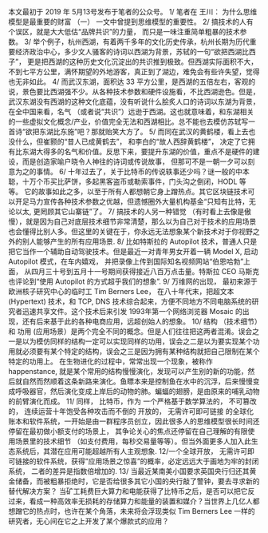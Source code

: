 本文最初于 2019 年 5月13号发布于笔者的公众号。
1/ 笔者在 王川： 为什么思维模型是最重要的财富 （一） 一文中曾提到思维模型的重要性。
2/ 搞技术的人有个误区，就是大大低估“品牌共识”的力量， 而只是一味注重简单粗暴的技术参数。
3/ 举个例子，杭州西湖，有着两千多年的文化历史传承，杭州长期为历代重要经济政治中心，多少文人骚客的诗词以西湖为背景，苏轼的一句“欲把西湖比西子”， 更是把西湖的这种历史文化沉淀出的共识推到极致。但西湖实际面积不大，不到七平方公里，满怀期望的外地游客，真正到了湖边，难免会有些许失望，觉得也无非如此。
4/ 而武汉东湖，面积达 33 平方公里，是西湖的五倍左右，客观的说，景色要比西湖强不少。从各种技术参数和硬件设施看，不比西湖逊色。但是，武汉东湖没有西湖的这种文化底蕴，没有听说什么脍炙人口的诗词以东湖为背景，在全中国来看，名气 （或者说“共识”）远逊于西湖。这也就意味着，和东湖相关的一些虚拟文化概念/产业，价值完全无法和西湖相比。总不能也去模仿苏轼写一首诗“欲把东湖比东施”吧？那就贻笑大方了。
5/ 而同在武汉的黄鹤楼，看上去也没什么，但崔颢的“昔人已成黄鹤去”， 和李白的“故人西辞黄鹤楼”， 决定了它拥有比东湖大得多的名气和价值。反思下来，要提升东湖的价值，重点不是硬件的建设，而是创造家喻户晓令人神往的诗词或传说故事， 但那可不是一朝一夕可以刻意为之的事情。
6/ 十年过去了，关于比特币的传说轶事还少吗？谜一般的中本聪，十万个币买比萨饼，多起黑客盗币或勒索事件，门头沟之倒闭，HODL 等等。 它的故事如此之多，以至于所有人都想朝它身上蹭热点。其它区块链技术可以开足马力宣传各种技术参数之优越，但遗憾圈外大量机构基金“只知有比特，无论以太, 更罔顾其它山寨链”了。
7/ 搞技术的人另一种错觉 （有时看上去像是傲慢），就是因为自己对底层技术细节非常清楚，那么以为自己对于技术的应用场景也会懂得比别人多。但这里的关键在于，你永远无法想象某个新技术对于你视野之外的别人能够产生的所有应用场景.
8/ 比如特斯拉的 Autopilot 技术，普通人只是把它当作一个辅助自动驾驶技术。但是最近一对青年男女开着一辆 Model X, 启动 Autopilot 模式，在车内嬉戏， 并把录像上传到国际知名视频网站“伯恩哈勃”上面， 从四月三十号到五月十一号期间获得接近八百万点击量。特斯拉 CEO 马斯克也评论到“使用 Autopilot 的方式超乎我们的想象”.
9/ 万维网的出现， 最初来源于欧洲核子研究中心的临时工 Tim Berners Lee， 在八十年代末，把超文本 (Hypertext) 技术，和 TCP, DNS 技术综合起来，方便不同地方不同电脑系统的研究者迅速共享文件。这个技术后来引发 1993年第一个网络浏览器 Mosaic 的出现，还有后来基于此的各种电商应用，远超创始人的想象。
10/ 结构 （技术细节）和 功用 (应用场景）是两个完全不同的概念。但是人们往往把这两者混淆。误会之一是以为模仿同样的结构一定可以实现同样的功用，误会之二是以为要实现某个功用就必须要有某个特定的结构，误会之三是因为拥有某种结构就把自己限制在某个特定的功用上。 在生物进化的过程中，常常出现一个现象，被称作 happenstance, 就是某个常用的结构慢慢演化，发现可以产生别的新的功能，然后就自然而然顺着这条新路来演化。鱼瞟本来是控制鱼在水中的沉浮，后来慢慢变成呼吸器官，然后演化变成上岸后的动物的肺。蝙蝠的翅膀，是由原来的哺乳动物的前臂演化而成。
11/ 同样， 比特币，作为
一个严格基于数学算法的，
不可篡改的，
连续运营十年饱受各种攻击而不倒的
开放的， 无需许可即可链接
的全球化账本和软件系统，一开始是由一群程序员创立，因此很多人的思维模型很长时间还停留在最初做小额支付的场景上， 其争论关心的焦点还停留在自己理解的有限使用场景里的技术细节 （如支付费用，每秒交易量等等）。但当外面更多人加入此生态系统后，其潜在应用可能超越所有人主观想象.
12/一个全球开放， 无需许可即可链接的软件系统，获得”应用场景之惊喜”的概率，必定远远大于画地为牢的封闭系统， 二者的差异是指数倍增加的.
13/ 当最近某南美小国要求英国央行归还其黄金储备，而被粗暴拒绝时，它是否给很多其它小国的央行敲了警钟，要去寻求新的替代解决方案？ 当矿工耗费巨大算力和电能获得了比特币之后，是否可以把它反过来，看成一种高效率无损耗的存储算力和能量的装置和媒介？当世界上几亿人都想蹭它的热点时，也许在某个角落，未来将会浮现类似 Tim Berners Lee 一样的研究者，无心间在它之上开发了某个爆款式的应用？
